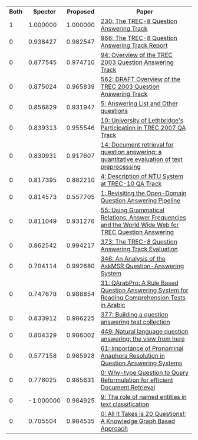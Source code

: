 <html><table><tr>
<th>Both</th>
<th>Specter</th>
<th>Proposed</th>
<th>Paper</th>
</tr>
<tr>
<td>1</td>
<td>1.000000</td>
<td>1.000000</td>
<td><a href="https://www.semanticscholar.org/paper/74e03acd5532fbad4c770e9293d2a788b11364f7">230: The TREC-8 Question Answering Track</a></td>
</tr>
<tr>
<td>0</td>
<td>0.938427</td>
<td>0.982547</td>
<td><a href="https://www.semanticscholar.org/paper/646d4888871aca2a25111eb2520e4c47e253b014">966: The TREC-8 Question Answering Track Report</a></td>
</tr>
<tr>
<td>0</td>
<td>0.877545</td>
<td>0.974710</td>
<td><a href="https://www.semanticscholar.org/paper/1a5a60233da0feec4d6c3c22f9b3b8656d0dbd84">94: Overview of the TREC 2003 Question Answering Track</a></td>
</tr>
<tr>
<td>0</td>
<td>0.875024</td>
<td>0.965839</td>
<td><a href="https://www.semanticscholar.org/paper/3081c0ae1157e986d4fbec21764081d29b25c8a2">562: DRAFT Overview of the TREC 2003 Question Answering Track</a></td>
</tr>
<tr>
<td>0</td>
<td>0.856829</td>
<td>0.931947</td>
<td><a href="https://www.semanticscholar.org/paper/52b0a2cdcf3b097f81821046f3f79ab7846214e6">5: Answering List and Other questions</a></td>
</tr>
<tr>
<td>0</td>
<td>0.839313</td>
<td>0.955546</td>
<td><a href="https://www.semanticscholar.org/paper/d78288514392616c578fd05a6f00d397bf7de645">10: University of Lethbridge's Participation in TREC 2007 QA Track</a></td>
</tr>
<tr>
<td>0</td>
<td>0.830931</td>
<td>0.917607</td>
<td><a href="https://www.semanticscholar.org/paper/cf2e5af730493569414130c7e45bd2711995eedd">14: Document retrieval for question answering: a quantitative evaluation of text preprocessing</a></td>
</tr>
<tr>
<td>0</td>
<td>0.817395</td>
<td>0.882210</td>
<td><a href="https://www.semanticscholar.org/paper/5c3a0cf8021eab44748e135c57590e148a8b39dd">4: Description of NTU System at TREC-10 QA Track</a></td>
</tr>
<tr>
<td>0</td>
<td>0.814573</td>
<td>0.557705</td>
<td><a href="https://www.semanticscholar.org/paper/ddd2c4a0f68a41fb4d8faedc3e1bc4ab965c5483">1: Revisiting the Open-Domain Question Answering Pipeline</a></td>
</tr>
<tr>
<td>0</td>
<td>0.811049</td>
<td>0.931276</td>
<td><a href="https://www.semanticscholar.org/paper/af6339448844835ddc75f426b0b8620781288737">55: Using Grammatical Relations, Answer Frequencies and the World Wide Web for TREC Question Answering</a></td>
</tr>
<tr>
<td>0</td>
<td>0.862542</td>
<td>0.994217</td>
<td><a href="https://www.semanticscholar.org/paper/46be284f1e1ece64465af6fe3a69ce544e0c7e33">373: The TREC-8 Question Answering Track Evaluation</a></td>
</tr>
<tr>
<td>0</td>
<td>0.704114</td>
<td>0.992680</td>
<td><a href="https://www.semanticscholar.org/paper/9c99620d7511c83a402ff3b4b3a2348a669e61e3">346: An Analysis of the AskMSR Question-Answering System</a></td>
</tr>
<tr>
<td>0</td>
<td>0.747678</td>
<td>0.988854</td>
<td><a href="https://www.semanticscholar.org/paper/9efe4d0c685d890597f1b990a08429abc554211d">31: QArabPro: A Rule Based Question Answering System for Reading Comprehension Tests in Arabic</a></td>
</tr>
<tr>
<td>0</td>
<td>0.833912</td>
<td>0.986225</td>
<td><a href="https://www.semanticscholar.org/paper/d2161251488dbba08616a9cdd4223a0ac1190cef">377: Building a question answering test collection</a></td>
</tr>
<tr>
<td>0</td>
<td>0.804329</td>
<td>0.986002</td>
<td><a href="https://www.semanticscholar.org/paper/4fcc00570dcf797c3f18fbc5df926edd79ffb3b3">449: Natural language question answering: the view from here</a></td>
</tr>
<tr>
<td>0</td>
<td>0.577158</td>
<td>0.985928</td>
<td><a href="https://www.semanticscholar.org/paper/bcd6bf3d3e25ff5becfdcce2fcecbcf1e6436dc3">61: Importance of Pronominal Anaphora Resolution in Question Answering Systems</a></td>
</tr>
<tr>
<td>0</td>
<td>0.776025</td>
<td>0.985631</td>
<td><a href="https://www.semanticscholar.org/paper/bc82b2a30e594ca4f4d97178ca6947cb55e36ca0">0: Why-type Question to Query Reformulation for efficient Document Retrieval</a></td>
</tr>
<tr>
<td>0</td>
<td>-1.000000</td>
<td>0.984925</td>
<td><a href="https://www.semanticscholar.org/paper/fc4628ca76a91f329bdd0d6515720fc75d3835c4">9: The role of named entities in text classification</a></td>
</tr>
<tr>
<td>0</td>
<td>0.705504</td>
<td>0.984535</td>
<td><a href="https://www.semanticscholar.org/paper/41c881f2f9f4dff34c5559185f694bca5a24e864">0: All It Takes is 20 Questions!: A Knowledge Graph Based Approach</a></td>
</tr>
</table></html>
